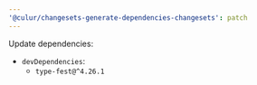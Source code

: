 ```yaml
---
'@culur/changesets-generate-dependencies-changesets': patch
---
```


Update dependencies:

- `devDependencies`:
  - `type-fest@^4.26.1`

